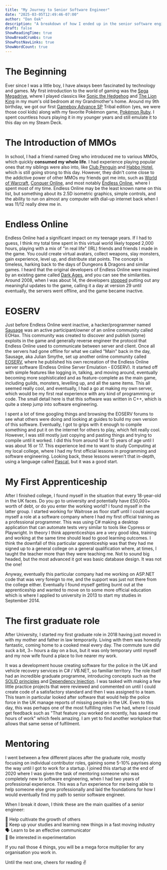 ```yaml
---
title: "My Journey to Senior Software Engineer"
date: "2025-03-05T12:49:46-07:00"
author: "Dan Oak"
description: "A breakdown of how I ended up in the senior software engineer role"
draft: false
ShowReadingTime: true
ShowBreadCrumbs: true
ShowPostNavLinks: true
ShowWordCount: true
---
```


# The Beginning

Ever since I was a little boy, I have always been fascinated by technology and games. My first introduction to the world of gaming was the [Sega Megadrive](https://en.wikipedia.org/wiki/Sega_Genesis), where I played classics like [Sonic the Hedgehog](https://en.wikipedia.org/wiki/Sonic_the_Hedgehog_(1991_video_game)) and [The Lion King](https://en.wikipedia.org/wiki/The_Lion_King_(video_game)) in my mum's old bedroom at my Grandmother's home. Around my 9th birthday, we got our first [Gameboy Advance SP](https://en.wikipedia.org/wiki/Game_Boy_Advance_SP) Tribal edition (yes, we were those cool kids) along with my favorite Pokémon game, [Pokémon Ruby](https://en.wikipedia.org/wiki/Pok%C3%A9mon_Ruby_and_Sapphire). I spent countless hours playing it in my younger years and still emulate it to this day on my Steam Deck.

# The Introduction of MMOs

In school, I had a friend named Greg who introduced me to various MMOs, which quickly **consumed my whole life**. I had experience playing popular ones that my siblings were also into, like [Club Penguin](https://en.wikipedia.org/wiki/Club_Penguin) and [Habbo Hotel](https://en.wikipedia.org/wiki/Habbo), which is still going strong to this day. However, they didn't come close to the addictive power of other MMOs my friends got me into, such as [World of Warcraft](https://en.wikipedia.org/wiki/World_of_Warcraft), [Conquer Online](https://co.99.com/), and most notably [Endless Online](https://www.endless-online.com), where I spent most of my time. Endless Online may be the least known name on this list, but something about its 2.5D isometric graphics, simple controls, and the ability to run on almost any computer with dial-up internet back when I was 11/12 really drew me in.

# Endless Online

Endless Online had a significant impact on my teenage years. If I had to guess, I think my total time spent in this virtual world likely topped 2,000 hours, playing with a mix of "in real life" (IRL) friends and friends I made in the game. You could create virtual avatars, collect weapons, slay monsters, gain experience, level up, and distribute stat points. The concept is timeless, harking back to the days of Dungeons & Dragons and similar games. I heard that the original developers of Endless Online were inspired by an existing game called [Dark Ages](https://en.wikipedia.org/wiki/Dark_Ages_(1999_video_game)), and you can see the similarities. Around 2008, when I was about 14, the developers [stopped](https://www.endless-online.com/oldwebsite.html) putting out any meaningful updates to the game, calling it a day at version 29 until eventually, the servers went offline, and the game became inactive.

# EOSERV

Just before Endless Online went inactive, a hacker/programmer named [Sausage](https://tehsausage.com) was an active participant/owner of an online community called EOHax. This community was created to discover and publish (some) exploits in the game and generally reverse engineer the protocol that Endless Online used to communicate between server and client. Once all the servers had gone offline for what we called "Main" back in the day, Sausage, aka Julian Smythe, set up another online community called [EOSERV](https://eoserv.net), where he published his own recreation of the Endless Online server software (Endless Online Server Emulation - EOSERV). It started off with simple features like logging in, talking, and moving around, eventually becoming more sophisticated and as feature-complete as the main game, including guilds, monsters, levelling up, and all the same items. This all seemed really cool, and eventually, I had a go at making my own server, which would be my first real experience with any kind of programming or code. The small detail here is that this software was written in C++, which is quite a steep jump into software engineering.

I spent a lot of time googling things and browsing the EOSERV forums to see what others were doing and looking at guides to build my own version of this software. Eventually, I got to grips with it enough to compile something and put it on the internet for others to play, which felt really cool. However, I was still mostly just copying and pasting things and trying to compile until it worked. I did this from around 14 or 15 years of age until I was about 16 or 17. This experience led me to want to study Computing at my local college, where I had my first official lessons in programming and software engineering. Looking back, these lessons weren't that in-depth, using a language called [Pascal](https://en.wikipedia.org/wiki/Pascal_(programming_language)), but it was a good start.

# My First Apprenticeship

After I finished college, I found myself in the situation that every 18-year-old in the UK faces. Do you go to university and potentially have £50,000+ worth of debt, or do you enter the working world? I found myself in the latter group. I started working for Waitrose as floor staff until I could secure myself a role at a software company where I had my first official training as a professional programmer. This was using C# making a desktop application that can automate tests very similar to tools like Cypress or Playwright. In theory I think apprenticeships are a very good idea, training and working at the same time should lead to good learning outcomes. I think the downfall of this particular apprenticeship was that they had me signed up to a general college on a general qualification where, at times, I taught the teacher more than they were teaching me. Not to sound big headed, but the most advanced it got was basic database design. It was not the one!

Anyway, eventually this particular company had me working on ASP.NET code that was very foreign to me, and the support was just not there from the college either. Eventually I found myself getting burnt out at the apprenticeship and wanted to move on to some more official education which is where I applied to university in 2013 to start my studies in September 2014.

# The first graduate role

After University, I started my first graduate role in 2018 having just moved in with my mother and father in law temporarily. Living with them was honestly fantastic, coming home to a cooked meal every day. The commute sure did suck a bit, 3~ hours a day on a bus, but it was only temporary until myself and my now wife found a place to live nearer my work.

It was a development house creating software for the police in the UK and vehicle recovery services in C# / VB.NET, so familiar territory. The role itself had an incredible graduate programme, introducing concepts such as the [SOLID principles](https://www.freecodecamp.org/news/solid-principles-explained-in-plain-english/) and [Dependency Injection](https://learn.microsoft.com/en-us/dotnet/core/extensions/dependency-injection). I was tasked with making a few little practice projects that were reviewed and commented on until I could create code of a satisfactory standard and then I was assigned to a team. This team in particular looked after software that would help the police force in the UK manage reports of missing people in the UK. Even to this day, this was perhaps one of the most fulfilling roles I've had, where I could get feedback such as "That feature you worked on recently, has saved me hours of work" which feels amazing. I am yet to find another workplace that allows that same sense of fulfilment.

# Mentoring

I went between a few different places after the graduate role, mostly focusing on individual contributor roles, gaining some 5-10% payrises along the way until I got to work for a startup. I joined this startup at the end of 2020 where I was given the task of mentoring someone who was completely new to software engineering, when I had two years of professional experience. This was a fun experience for me being able to help someone else grow professionally and laid the foundations for how I would eventually find my path to senior software engineer.

When I break it down, I think these are the main qualities of a senior engineer: 

🌱 Help cultivate the growth of others\
📖 Keep up your studies and learning new things in a fast moving industry\
🗣️ Learn to be an effective communicator\
🤔 Be interested in experimentation

If you nail those 4 things, you will be a mega force multiplier for any organisation you work in. 

Until the next one, cheers for reading ✌️